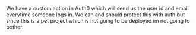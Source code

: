 We have a custom action in Auth0 which will send us the user id and email everytime
someone logs in. We can and should protect this with auth but since this is a pet project
which is not going to be deployed im not going to bother.